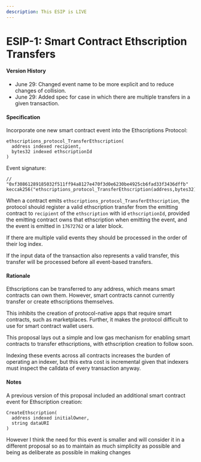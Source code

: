 ```yaml
---
description: This ESIP is LIVE
---
```


# ESIP-1: Smart Contract Ethscription Transfers

#### Version History

* June 29: Changed event name to be more explicit and to reduce changes of collision.
* June 29: Added spec for case in which there are multiple transfers in a given transaction.

#### Specification

Incorporate one new smart contract event into the Ethscriptions Protocol:

```solidity
ethscriptions_protocol_TransferEthscription(
  address indexed recipient,
  bytes32 indexed ethscriptionId
)
```

Event signature:

```solidity
// "0xf30861289185032f511ff94a8127e470f3d0e6230be4925cb6fad33f3436dffb"
keccak256("ethscriptions_protocol_TransferEthscription(address,bytes32)")
```

When a contract emits `ethscriptions_protocol_TransferEthscription`, the protocol should register a valid ethscription transfer from the emitting contract to `recipient` of the `ethscription` with id `ethscriptionId`, provided the emitting contract owns that ethscription when emitting the event, and the event is emitted in `17672762` or a later block.

If there are multiple valid events they should be processed in the order of their log index.

If the input data of the transaction also represents a valid transfer, this transfer will be processed before all event-based transfers.

#### Rationale

Ethscriptions can be transferred to any address, which means smart contracts can own them. However, smart contracts cannot currently transfer or create ethscriptions themselves.

This inhibits the creation of protocol-native apps that require smart contracts, such as marketplaces. Further, it makes the protocol difficult to use for smart contract wallet users.

This proposal lays out a simple and low gas mechanism for enabling smart contracts to transfer ethscriptions, with ethscription creation to follow soon.

Indexing these events across all contracts increases the burden of operating an indexer, but this extra cost is incremental given that indexers must inspect the calldata of every transaction anyway.

#### Notes

A previous version of this proposal included an additional smart contract event for Ethscription creation:

```solidity
CreateEthscription(
  address indexed initialOwner,
  string dataURI
)
```

However I think the need for this event is smaller and will consider it in a different proposal so as to maintain as much simplicity as possible and being as deliberate as possible in making changes
